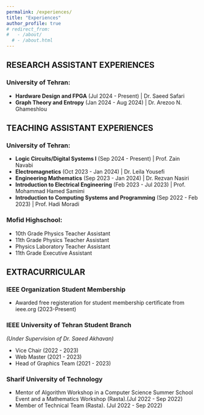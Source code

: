 ```yaml
---
permalink: /experiences/
title: "Experiences"
author_profile: true
# redirect_from: 
#   - /about/
  # - /about.html
---
```


## **RESEARCH ASSISTANT EXPERIENCES**

### University of Tehran:
- **Hardware Design and FPGA** (Jul 2024 - Present) | Dr. Saeed Safari
- **Graph Theory and Entropy** (Jan 2024 - Aug 2024) | Dr. Arezoo N. Ghameshlou


## **TEACHING ASSISTANT EXPERIENCES**

### University of Tehran:
- **Logic Circuits/Digital Systems I** (Sep 2024 - Present) | Prof. Zain Navabi  
- **Electromagnetics** (Oct 2023 - Jan 2024) | Dr. Leila Yousefi  
- **Engineering Mathematics** (Sep 2023 - Jan 2024) | Dr. Rezvan Nasiri  
- **Introduction to Electrical Engineering** (Feb 2023 - Jul 2023) | Prof. Mohammad Hamed Samimi  
- **Introduction to Computing Systems and Programming** (Sep 2022 - Feb 2023) | Prof. Hadi Moradi  
### Mofid Highschool:
- 10th Grade Physics Teacher Assistant  
- 11th Grade Physics Teacher Assistant  
- Physics Laboratory Teacher Assistant  
- 11th Grade Executive Assistant  


## **EXTRACURRICULAR**

### IEEE Organization Student Membership  
  - Awarded free registeration for student membership certificate from ieee.org (2023-Present)
### IEEE University of Tehran Student Branch  
*(Under Supervision of Dr. Saeed Akhavan)*  
- Vice Chair (2022 - 2023)   
- Web Master (2021 - 2023)  
- Head of Graphics Team (2021 - 2023)  

### Sharif University of Technology  
- Mentor of Algorithm Workshop in a Computer Science Summer School Event and a Mathematics Workshop (Rasta).(Jul 2022 - Sep 2022)
- Member of Technical Team (Rasta). (Jul 2022 - Sep 2022)


